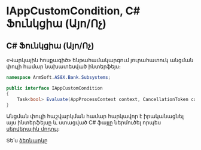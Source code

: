 ---
---

<div class="version-block" data-product-id="bank" data-version="250626.000, 250929.000" markdown="1">

# IAppCustomCondition, C# Ֆունկցիա (Այո/Ոչ)

## C# Ֆունկցիա (Այո/Ոչ)

«Վարկային հոսքագիծ» ենթահամակարգում յուրահատուկ անցման փուլի համար նախատեսված ինտերֆեյս։

``` c#
namespace ArmSoft.AS8X.Bank.Subsystems;

public interface IAppCustomCondition
{
    Task<bool> Evaluate(AppProcessContext context, CancellationToken cancellationToken);
}
```

Անցման փուլի հաշվարկման համար հարկավոր է իրականացնել այս ինտերֆեյսը և ստացված C# ֆայլը ներմուծել որպես [սերվերային մոդուլ](../definitions/server_side_module_guide.md)։

Տե՛ս [ձեռնարկը](loan_app.md)
</div>
